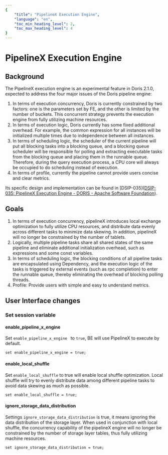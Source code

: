 ```yaml
---
{
    "title": "PipelineX Execution Engine",
    "language": "en",
    "toc_min_heading_level": 2,
    "toc_max_heading_level": 4
}
---
```


<!-- 
Licensed to the Apache Software Foundation (ASF) under one
or more contributor license agreements.  See the NOTICE file
distributed with this work for additional information
regarding copyright ownership.  The ASF licenses this file
to you under the Apache License, Version 2.0 (the
"License"); you may not use this file except in compliance
with the License.  You may obtain a copy of the License at

  http://www.apache.org/licenses/LICENSE-2.0

Unless required by applicable law or agreed to in writing,
software distributed under the License is distributed on an
"AS IS" BASIS, WITHOUT WARRANTIES OR CONDITIONS OF ANY
KIND, either express or implied.  See the License for the
specific language governing permissions and limitations
under the License.
-->

# PipelineX Execution Engine

<version since="2.1.0"></version>

## Background

The PipelineX execution engine is an experimental feature in Doris 2.1.0, expected to address the four major issues of the Doris pipeline engine:
1. In terms of execution concurrency, Doris is currently constrained by two factors: one is the parameters set by FE, and the other is limited by the number of buckets. This concurrent strategy prevents the execution engine from fully utilizing machine resources.
2. In terms of execution logic, Doris currently has some fixed additional overhead. For example, the common expression for all instances will be initialized multiple times due to independence between all instances.
3. In terms of scheduling logic, the scheduler of the current pipeline will put all blocking tasks into a blocking queue, and a blocking queue scheduler will be responsible for polling and extracting executable tasks from the blocking queue and placing them in the runnable queue. Therefore, during the query execution process, a CPU core will always be occupied to do scheduling instead of execution.
4. In terms of profile, currently the pipeline cannot provide users concise and clear metrics.

Its specific design and implementation can be found in [DSIP-035]([DSIP-035: PipelineX Execution Engine - DORIS - Apache Software Foundation](https://cwiki.apache.org/confluence/display/DORIS/DSIP-035%3A+PipelineX+Execution+Engine)).

## Goals

1. In terms of execution concurrency, pipelineX introduces local exchange optimization to fully utilize CPU resources, and distribute data evenly across different tasks to minimize data skewing. In addition, pipelineX will no longer be constrained by the number of tablets.
2. Logically, multiple pipeline tasks share all shared states of the same pipeline and eliminate additional initialization overhead, such as expressions and some const variables.
3. In terms of scheduling logic, the blocking conditions of all pipeline tasks are encapsulated using Dependency, and the execution logic of the tasks is triggered by external events (such as rpc completion) to enter the runnable queue, thereby eliminating the overhead of blocking polling threads.
4. Profile: Provide users with simple and easy to understand metrics.

## User Interface changes

### Set session variable

#### enable_pipeline_x_engine

Set `enable_pipeline_x_engine ` to `true`, BE will use PipelineX to execute by default.

```
set enable_pipeline_x_engine = true;
```

#### enable_local_shuffle

Set `enable_local_shuffle` to true will enable local shuffle optimization. Local shuffle will try to evenly distribute data among different pipeline tasks to avoid data skewing as much as possible.

```
set enable_local_shuffle = true;
```

#### ignore_storage_data_distribution

Settings `ignore_storage_data_distribution` is true, it means ignoring the data distribution of the storage layer. When used in conjunction with local shuffle, the concurrency capability of the pipelineX engine will no longer be constrained by the number of storage layer tables, thus fully utilizing machine resources.

```
set ignore_storage_data_distribution = true;
```
